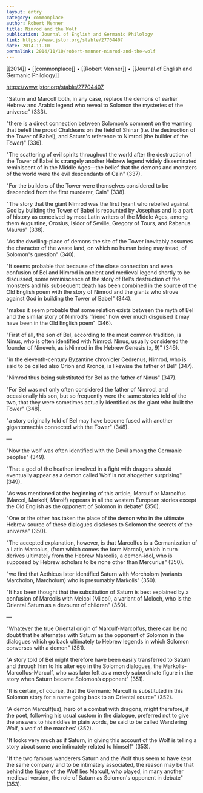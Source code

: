 ```yaml
---
layout: entry
category: commonplace
author: Robert Menner
title: Nimrod and the Wolf
publication: Journal of English and Germanic Philology
link: https://www.jstor.org/stable/27704407
date: 2014-11-10
permalink: 2014/11/10/robert-menner-nimrod-and-the-wolf
---
```


[[2014]] • [[commonplace]] • [[Robert Menner]] • [[Journal of English and Germanic Philology]]

https://www.jstor.org/stable/27704407

"Saturn and Marcolf both, in any case, replace the demons of earlier Hebrew and Arabic legend who reveal to Solomon the mysteries of the universe" (333).

"there is a direct connection between Solomon's comment on the warning that befell the proud Chaldeans on the field of Shinar (i.e. the destruction of the Tower of Babel), and Saturn's reference to Nimrod (the builder of the Tower)" (336).

"The scattering of evil spirits throughout the world after the destruction of the Tower of Babel is strangely another Hebrew legend widely disseminated reminiscent of in the Middle Ages—the belief that the demons and monsters of the world were the evil descendants of Cain" (337).

"For the builders of the Tower were themselves considered to be descended from the first murderer, Cain" (338).

"The story that the giant Nimrod was the first tyrant who rebelled against God by building the Tower of Babel is recounted by Josephus and is a part of history as conceived by most Latin writers of the Middle Ages, among them Augustine, Orosius, Isidor of Seville, Gregory of Tours, and Rabanus Maurus" (338).

"As the dwelling-place of demons the site of the Tower inevitably assumes the character of the waste land, on which no human being may tread, of Solomon's question" (340).

"It seems probable that because of the close connection and even confusion of Bel and Nimrod in ancient and medieval legend shortly to be discussed, some reminiscence of the story of Bel's destruction of the monsters and his subsequent death has been combined in the source of the Old English poem with the story of Nimrod and the giants who strove against God in building the Tower of Babel" (344).

"makes it seem probable that some relation exists between the myth of Bel and the similar story of Nimrod's 'friend' how ever much disguised it may have been in the Old English poem" (346).

"First of all, the son of Bel, according to the most common tradition, is Ninus, who is often identified with Nimrod. Ninus, usually considered the founder of Nineveh, as isNimrod in the Hebrew Genesis (x, 9)" (346).

"in the eleventh-century Byzantine chronicler Cedrenus, Nimrod, who is said to be called also Orion and Kronos, is likewise the father of Bel" (347).

"Nimrod thus being substituted for Bel as the father of Ninus" (347).

"For Bel was not only often considered the father of Nimrod, and occasionally his son, but so frequently were the same stories told of the two, that they were sometimes actually identified as the giant who built the Tower" (348).

"a story originally told of Bel may have become fused with another gigantomachia connected with the Tower" (348).

—

"Now the wolf was often identified with the Devil among the Germanic peoples" (349).

"That a god of the heathen involved in a fight with dragons should eventually appear as a demon called Wolf is not altogether surprising" (349).

"As was mentioned at the beginning of this article, Marculf or Marcolfus (Marcol, Markolf, Marolf) appears in all the western European stories except the Old English as the opponent of Solomon in debate" (350).

"One or the other has taken the place of the demon who in the ultimate Hebrew source of these dialogues discloses to Solomon the secrets of the universe" (350).

"The accepted explanation, however, is that Marcolfus is a Germanization of a Latin Marcolus, (from which comes the form Marcol), which in turn derives ultimately from the Hebrew Marcolis, a demon-idol, who is supposed by Hebrew scholars to be none other than Mercurius" (350).

"we find that Aethicus Ister identified Saturn with Morcholom (variants Marcholon, Marcholum) who is presumably Markolis" (350).

"It has been thought that the substitution of Saturn is best explained by a confusion of Marcolis with Melcol (Milcol), a variant of Moloch, who is the Oriental Saturn as a devourer of children" (350).

—

"Whatever the true Oriental origin of Marculf-Marcolfus, there can be no doubt that he alternates with Saturn as the opponent of Solomon in the dialogues which go back ultimately to Hebrew legends in which Solomon converses with a demon" (351).

"A story told of Bel might therefore have been easily transferred to Saturn and through him to his alter ego in the Solomon dialogues, the Markolis-Marcolfus-Marculf, who was later left as a merely subordinate figure in the story when Saturn became Solomon’s opponent" (351).

"It is certain, of course, that the Germanic Marculf is substituted in this Solomon story for a name going back to an Oriental source" (352).

"A demon Marculf(us), hero of a combat with dragons, might therefore, if the poet, following his usual custom in the dialogue, preferred not to give the answers to his riddles in plain words, be said to be called Wandering Wolf, a wolf of the marches' (352).

"It looks very much as if Saturn, in giving this account of the Wolf is telling a story about some one intimately related to himself" (353).

"If the two famous wanderers Saturn and the Wolf thus seem to have kept the same company and to be intimately associated, the reason may be that behind the figure of the Wolf lies Marculf, who played, in many another medieval version, the role of Saturn as Solomon's opponent in debate" (353).

